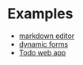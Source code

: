 # Examples

<!-- START doctoc generated TOC please keep comment here to allow auto update -->
<!-- DON'T EDIT THIS SECTION, INSTEAD RE-RUN doctoc TO UPDATE -->

<!-- END doctoc generated TOC please keep comment here to allow auto update -->

* [markdown editor](https://bl.ocks.org/lsbardel/29fe806656fc6b77df9239186e456ff2)
* [dynamic forms](https://bl.ocks.org/lsbardel/ee4ca05791e13997b7289a538ad7864d)
* [Todo web app](https://bl.ocks.org/lsbardel/caf173c3eb284c56edadc0e03179fb27)
